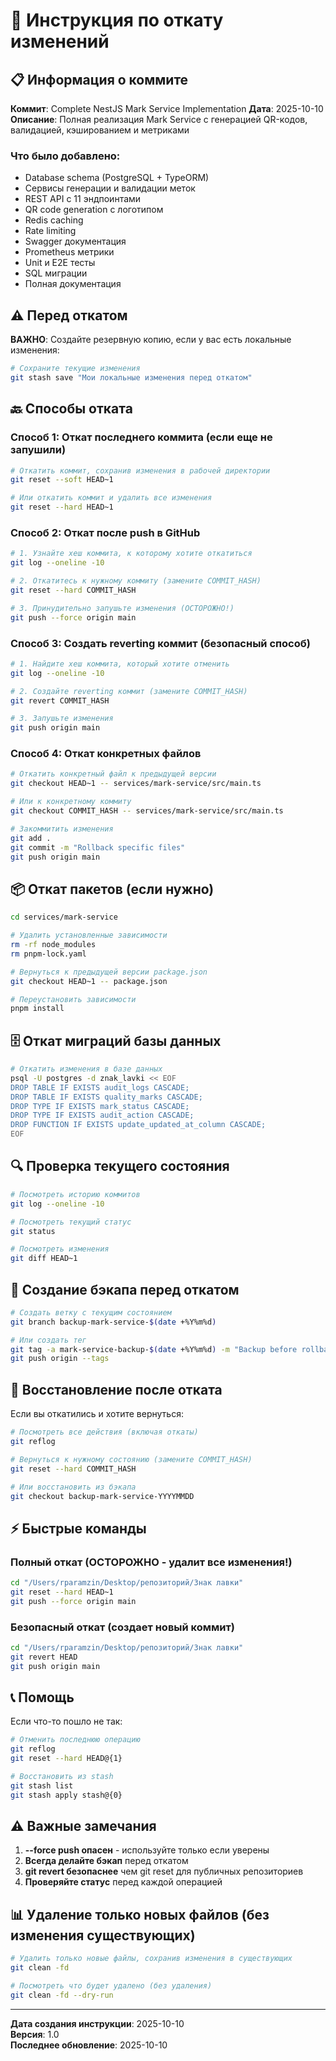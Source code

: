 # 🔄 Инструкция по откату изменений

## 📋 Информация о коммите

**Коммит**: Complete NestJS Mark Service Implementation
**Дата**: 2025-10-10
**Описание**: Полная реализация Mark Service с генерацией QR-кодов, валидацией, кэшированием и метриками

### Что было добавлено:
- Database schema (PostgreSQL + TypeORM)
- Сервисы генерации и валидации меток
- REST API с 11 эндпоинтами
- QR code generation с логотипом
- Redis caching
- Rate limiting
- Swagger документация
- Prometheus метрики
- Unit и E2E тесты
- SQL миграции
- Полная документация

## ⚠️ Перед откатом

**ВАЖНО**: Создайте резервную копию, если у вас есть локальные изменения:

```bash
# Сохраните текущие изменения
git stash save "Мои локальные изменения перед откатом"
```

## 🔙 Способы отката

### Способ 1: Откат последнего коммита (если еще не запушили)

```bash
# Откатить коммит, сохранив изменения в рабочей директории
git reset --soft HEAD~1

# Или откатить коммит и удалить все изменения
git reset --hard HEAD~1
```

### Способ 2: Откат после push в GitHub

```bash
# 1. Узнайте хеш коммита, к которому хотите откатиться
git log --oneline -10

# 2. Откатитесь к нужному коммиту (замените COMMIT_HASH)
git reset --hard COMMIT_HASH

# 3. Принудительно запушьте изменения (ОСТОРОЖНО!)
git push --force origin main
```

### Способ 3: Создать reverting коммит (безопасный способ)

```bash
# 1. Найдите хеш коммита, который хотите отменить
git log --oneline -10

# 2. Создайте reverting коммит (замените COMMIT_HASH)
git revert COMMIT_HASH

# 3. Запушьте изменения
git push origin main
```

### Способ 4: Откат конкретных файлов

```bash
# Откатить конкретный файл к предыдущей версии
git checkout HEAD~1 -- services/mark-service/src/main.ts

# Или к конкретному коммиту
git checkout COMMIT_HASH -- services/mark-service/src/main.ts

# Закоммитить изменения
git add .
git commit -m "Rollback specific files"
git push origin main
```

## 📦 Откат пакетов (если нужно)

```bash
cd services/mark-service

# Удалить установленные зависимости
rm -rf node_modules
rm pnpm-lock.yaml

# Вернуться к предыдущей версии package.json
git checkout HEAD~1 -- package.json

# Переустановить зависимости
pnpm install
```

## 🗄️ Откат миграций базы данных

```bash
# Откатить изменения в базе данных
psql -U postgres -d znak_lavki << EOF
DROP TABLE IF EXISTS audit_logs CASCADE;
DROP TABLE IF EXISTS quality_marks CASCADE;
DROP TYPE IF EXISTS mark_status CASCADE;
DROP TYPE IF EXISTS audit_action CASCADE;
DROP FUNCTION IF EXISTS update_updated_at_column CASCADE;
EOF
```

## 🔍 Проверка текущего состояния

```bash
# Посмотреть историю коммитов
git log --oneline -10

# Посмотреть текущий статус
git status

# Посмотреть изменения
git diff HEAD~1
```

## 💾 Создание бэкапа перед откатом

```bash
# Создать ветку с текущим состоянием
git branch backup-mark-service-$(date +%Y%m%d)

# Или создать тег
git tag -a mark-service-backup-$(date +%Y%m%d) -m "Backup before rollback"
git push origin --tags
```

## 🚀 Восстановление после отката

Если вы откатились и хотите вернуться:

```bash
# Посмотреть все действия (включая откаты)
git reflog

# Вернуться к нужному состоянию (замените COMMIT_HASH)
git reset --hard COMMIT_HASH

# Или восстановить из бэкапа
git checkout backup-mark-service-YYYYMMDD
```

## ⚡ Быстрые команды

### Полный откат (ОСТОРОЖНО - удалит все изменения!)
```bash
cd "/Users/rparamzin/Desktop/репозиторий/Знак лавки"
git reset --hard HEAD~1
git push --force origin main
```

### Безопасный откат (создает новый коммит)
```bash
cd "/Users/rparamzin/Desktop/репозиторий/Знак лавки"
git revert HEAD
git push origin main
```

## 📞 Помощь

Если что-то пошло не так:

```bash
# Отменить последнюю операцию
git reflog
git reset --hard HEAD@{1}

# Восстановить из stash
git stash list
git stash apply stash@{0}
```

## ⚠️ Важные замечания

1. **--force push опасен** - используйте только если уверены
2. **Всегда делайте бэкап** перед откатом
3. **git revert безопаснее** чем git reset для публичных репозиториев
4. **Проверяйте статус** перед каждой операцией

## 📊 Удаление только новых файлов (без изменения существующих)

```bash
# Удалить только новые файлы, сохранив изменения в существующих
git clean -fd

# Посмотреть что будет удалено (без удаления)
git clean -fd --dry-run
```

---

**Дата создания инструкции**: 2025-10-10  
**Версия**: 1.0  
**Последнее обновление**: 2025-10-10

